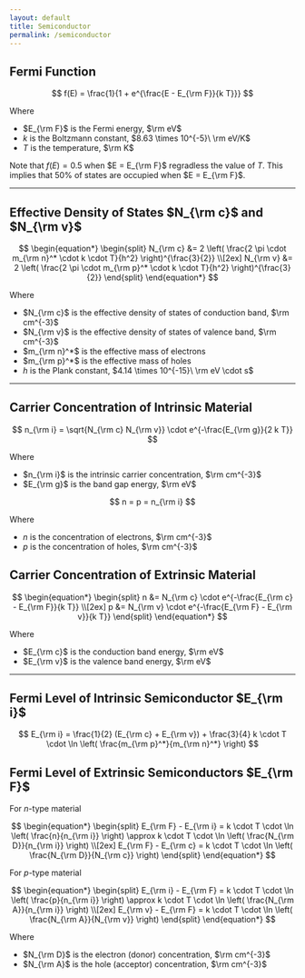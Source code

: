 ```yaml
---
layout: default
title: Semiconductor
permalink: /semiconductor
---
```


## Fermi Function

$$
f(E) = \frac{1}{1 + e^{\frac{E - E_{\rm F}}{k T}}}
$$

Where
- $E_{\rm F}$ is the Fermi energy, $\rm eV$
- $k$ is the Boltzmann constant, $8.63 \times 10^{-5}\ \rm eV/K$
- $T$ is the temperature, $\rm K$

Note that $f(E) = 0.5$ when $E = E_{\rm F}$ regradless the value of $T$. This implies that $50\%$ of states are occupied when $E = E_{\rm F}$.

---

## Effective Density of States $N_{\rm c}$ and $N_{\rm v}$

$$
\begin{equation*}
    \begin{split}
        N_{\rm c} &= 2 \left( \frac{2 \pi \cdot m_{\rm n}^* \cdot k \cdot T}{h^2} \right)^{\frac{3}{2}} \\[2ex]
        N_{\rm v} &= 2 \left( \frac{2 \pi \cdot m_{\rm p}^* \cdot k \cdot T}{h^2} \right)^{\frac{3}{2}}
    \end{split}
\end{equation*}
$$

Where
- $N_{\rm c}$ is the effective density of states of conduction band, $\rm cm^{-3}$
- $N_{\rm v}$ is the effective density of states of valence band, $\rm cm^{-3}$
- $m_{\rm n}^*$ is the effective mass of electrons
- $m_{\rm p}^*$ is the effective mass of holes
- $h$ is the Plank constant, $4.14 \times 10^{-15}\ \rm eV \cdot s$

---

## Carrier Concentration of Intrinsic Material

$$
n_{\rm i} = \sqrt{N_{\rm c} N_{\rm v}} \cdot e^{-\frac{E_{\rm g}}{2 k T}}
$$

Where
- $n_{\rm i}$ is the intrinsic carrier concentration, $\rm cm^{-3}$
- $E_{\rm g}$ is the band gap energy, $\rm eV$

$$
n = p = n_{\rm i}
$$

Where
- $n$ is the concentration of electrons, $\rm cm^{-3}$
- $p$ is the concentration of holes, $\rm cm^{-3}$

## Carrier Concentration of Extrinsic Material

$$
\begin{equation*}
    \begin{split}
        n &= N_{\rm c} \cdot e^{-\frac{E_{\rm c} - E_{\rm F}}{k T}} \\[2ex]
        p &= N_{\rm v} \cdot e^{-\frac{E_{\rm F} - E_{\rm v}}{k T}}
    \end{split}
\end{equation*}
$$

Where
- $E_{\rm c}$ is the conduction band energy, $\rm eV$
- $E_{\rm v}$ is the valence band energy, $\rm eV$

---

## Fermi Level of Intrinsic Semiconductor $E_{\rm i}$

$$
E_{\rm i} = \frac{1}{2} (E_{\rm c} + E_{\rm v}) + \frac{3}{4} k \cdot T \cdot \ln \left( \frac{m_{\rm p}^*}{m_{\rm n}^*} \right)
$$

## Fermi Level of Extrinsic Semiconductors $E_{\rm F}$

For *n*-type material

$$
\begin{equation*}
    \begin{split}
        E_{\rm F} - E_{\rm i} = k \cdot T \cdot \ln \left( \frac{n}{n_{\rm i}} \right) \approx k \cdot T \cdot \ln \left( \frac{N_{\rm D}}{n_{\rm i}} \right) \\[2ex]
        E_{\rm F} - E_{\rm c} = k \cdot T \cdot \ln \left( \frac{N_{\rm D}}{N_{\rm c}} \right)
    \end{split}
\end{equation*}
$$

For *p*-type material

$$
\begin{equation*}
    \begin{split}
        E_{\rm i} - E_{\rm F} = k \cdot T \cdot \ln \left( \frac{p}{n_{\rm i}} \right) \approx k \cdot T \cdot \ln \left( \frac{N_{\rm A}}{n_{\rm i}} \right) \\[2ex]
        E_{\rm v} - E_{\rm F} = k \cdot T \cdot \ln \left( \frac{N_{\rm A}}{N_{\rm v}} \right)
    \end{split}
\end{equation*}
$$

Where
- $N_{\rm D}$ is the electron (donor) concentration, $\rm cm^{-3}$
- $N_{\rm A}$ is the hole (acceptor) concentration, $\rm cm^{-3}$
